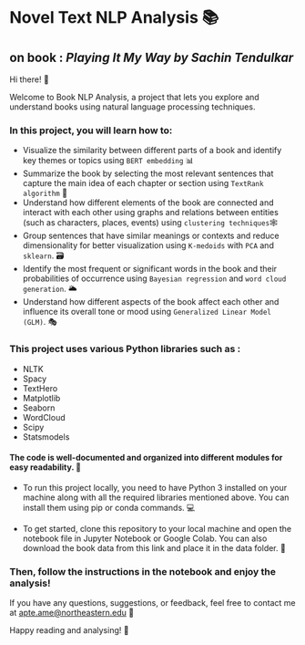 # Novel Text NLP Analysis 📚
## on book : _Playing It My Way by Sachin Tendulkar_
Hi there! 👋

Welcome to Book NLP Analysis, a project that lets you explore and understand books using natural language processing techniques. 

### In this project, you will learn how to: 

- Visualize the similarity between different parts of a book and identify key themes or topics using `BERT embedding` 📊
- Summarize the book by selecting the most relevant sentences that capture the main idea of each chapter or section using `TextRank algorithm` 📝
- Understand how different elements of the book are connected and interact with each other using graphs and relations between entities (such as characters, places, events) using `clustering techniques`🕸️
- Group sentences that have similar meanings or contexts and reduce dimensionality for better visualization using `K-medoids` with `PCA` and `sklearn`. 🗃️
- Identify the most frequent or significant words in the book and their probabilities of occurrence using `Bayesian regression` and `word cloud generation`. 🌥️
- Understand how different aspects of the book affect each other and influence its overall tone or mood using `Generalized Linear Model (GLM)`. 🎭

### This project uses various Python libraries such as : 
* NLTK 
* Spacy
* TextHero
* Matplotlib
* Seaborn
* WordCloud
* Scipy
* Statsmodels 

#### The code is well-documented and organized into different modules for easy readability. 🐍
-	To run this project locally, you need to have Python 3 installed on your machine along with all the required libraries mentioned above. You can install them using pip or conda commands. 💻

-	To get started, clone this repository to your local machine and open the notebook file in Jupyter Notebook or Google Colab. You can also download the book data from this link and place it in the data folder. 📁


### Then, follow the instructions in the notebook and enjoy the analysis! 

If you have any questions, suggestions, or feedback, feel free to contact me at apte.ame@northeastern.edu  💬

Happy reading and analysing! 🎉
